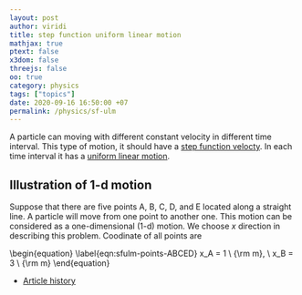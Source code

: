 ```yaml
---
layout: post
author: viridi
title: step function uniform linear motion
mathjax: true
ptext: false
x3dom: false
threejs: false
oo: true
category: physics
tags: ["topics"]
date: 2020-09-16 16:50:00 +07
permalink: /physics/sf-ulm
---
```

A particle can moving with different constant velocity in different time interval. This type of motion, it should have a [step function velocty](step-function-velocity). In each time interval it has a [uniform linear motion](uniform-linear-motion).


## Illustration of 1-d motion
Suppose that there are five points A, B, C, D, and E located along a straight line. A particle will move from one point to another one. This motion can be considered as a one-dimensional (1-d) motion. We choose $x$ direction in describing this problem. Coodinate of all points are

\begin{equation}
\label{eqn:sfulm-points-ABCED}
x_A = 1 \ {\rm m}, \ x_B = 3 \ {\rm m}
\end{equation}

+ [Article history](https://github.com/butiran/butiran.github.io/commits/master/_posts/phys/2020-09-16-sf-ulm.md)
